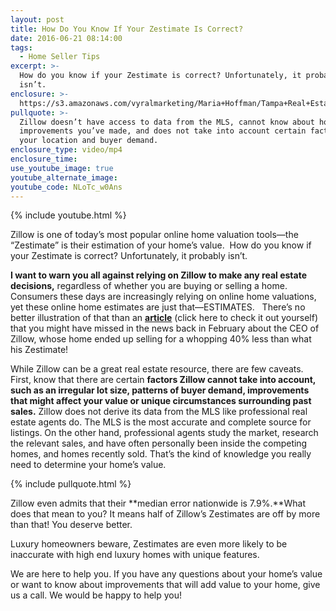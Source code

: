 ```yaml
---
layout: post
title: How Do You Know If Your Zestimate Is Correct?
date: 2016-06-21 08:14:00
tags:
  - Home Seller Tips
excerpt: >-
  How do you know if your Zestimate is correct? Unfortunately, it probably
  isn’t.
enclosure: >-
  https://s3.amazonaws.com/vyralmarketing/Maria+Hoffman/Tampa+Real+Estate-+The+problem+with+Zilllow.mp4
pullquote: >-
  Zillow doesn’t have access to data from the MLS, cannot know about home
  improvements you’ve made, and does not take into account certain factors about
  your location and buyer demand.
enclosure_type: video/mp4
enclosure_time:
use_youtube_image: true
youtube_alternate_image:
youtube_code: NLoTc_w0Ans
---
```



{% include youtube.html %}

Zillow is one of today’s most popular online home valuation tools—the “Zestimate” is their estimation of your home’s value. &nbsp;How do you know if your Zestimate is correct? Unfortunately, it probably isn’t.&nbsp;

**I want to warn you all against relying on Zillow to make any real estate decisions,** regardless of whether you are buying or selling a home. Consumers these days are increasingly relying on online home valuations, yet these online home estimates are just that—ESTIMATES. &nbsp; There’s no better illustration of that than an **[article](http://www.inman.com/2016/05/18/zillow-ceo-spencer-rascoff-sold-home-for-much-less-than-zestimate/)** (click here to check it out yourself) that you might have missed in the news back in February about the CEO of Zillow, whose home ended up selling for a whopping 40% less than what his Zestimate!

While Zillow can be a great real estate resource, there are few caveats. First, know that there are certain **factors Zillow cannot take into account, such as an irregular lot size, patterns of buyer demand, improvements that might affect your value or unique circumstances surrounding past sales.** Zillow does not derive its data from the MLS like professional real estate agents do. The MLS is the most accurate and complete source for listings. On the other hand, professional agents study the market, research the relevant sales, and have often personally been inside the competing homes, and homes recently sold. That’s the kind of knowledge you really need to determine your home’s value.

{% include pullquote.html %}

Zillow even admits that their **median error nationwide is 7.9%.**What does that mean to you? It means half of Zillow’s Zestimates are off by more than that! You deserve better.

Luxury homeowners beware, Zestimates are even more likely to be inaccurate with high end luxury homes with unique features.&nbsp;

We are here to help you. If you have any questions about your home’s value or want to know about improvements that will add value to your home, give us a call. We would be happy to help you!